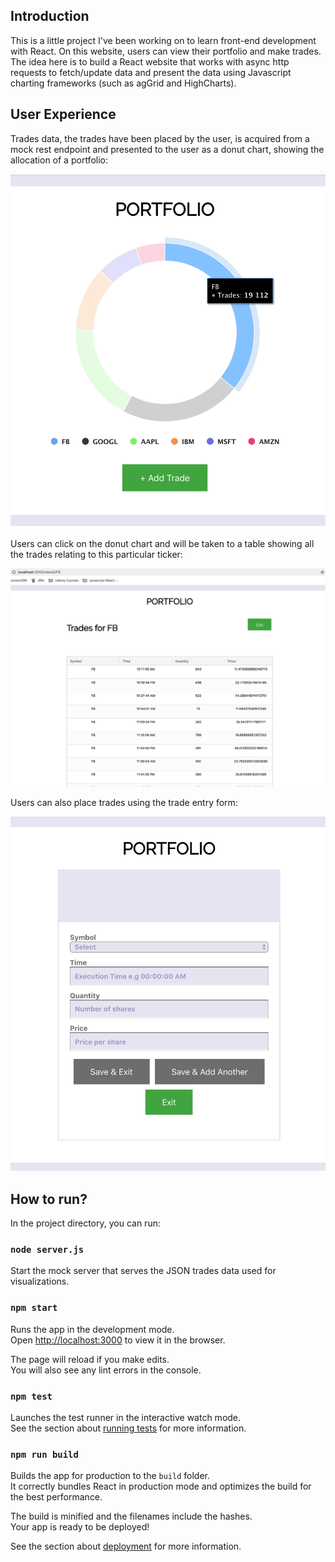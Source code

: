 

## Introduction
This is a little project I've been working on to learn front-end development with React. On this website, users can view their portfolio and make trades. The idea here is to build a React website that works with async http requests to fetch/update data and present the data using Javascript charting frameworks (such as agGrid and HighCharts).

## User Experience
Trades data, the trades have been placed by the user, is acquired from a mock rest endpoint and presented to the user as a donut chart, showing the allocation of a portfolio: 

<div align="center"> 
<img src="donut_chart.jpg">
</div>

Users can click on the donut chart and will be taken to a table showing all the trades relating to this particular ticker:

<div align="center"> 
<img src="table_for_trades_by_ticker.jpg">
</div>

Users can also place trades using the trade entry form:

<div align="center"> 
<img src="trade_entry_form.jpg">
</div>

## How to run?

In the project directory, you can run:

### `node server.js`

Start the mock server that serves the JSON trades data used for visualizations. 

### `npm start`

Runs the app in the development mode.<br />
Open [http://localhost:3000](http://localhost:3000) to view it in the browser.

The page will reload if you make edits.<br />
You will also see any lint errors in the console.

### `npm test`

Launches the test runner in the interactive watch mode.<br />
See the section about [running tests](https://facebook.github.io/create-react-app/docs/running-tests) for more information.

### `npm run build`

Builds the app for production to the `build` folder.<br />
It correctly bundles React in production mode and optimizes the build for the best performance.

The build is minified and the filenames include the hashes.<br />
Your app is ready to be deployed!

See the section about [deployment](https://facebook.github.io/create-react-app/docs/deployment) for more information.

##



